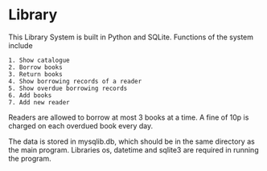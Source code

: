 # Library
This Library System is built in Python and SQLite.
Functions of the system include

    1. Show catalogue
    2. Borrow books
    3. Return books
    4. Show borrowing records of a reader
    5. Show overdue borrowing records
    6. Add books
    7. Add new reader
Readers are allowed to borrow at most 3 books at a time.
A fine of 10p is charged on each overdued book every day.

The data is stored in mysqlib.db, which should be in the same directory as the main program.
Libraries os, datetime and sqlite3 are required in running the program.
